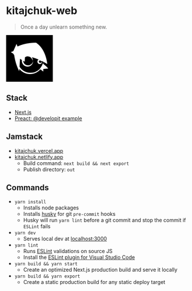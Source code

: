 kitajchuk-web
=============

> Once a day unlearn something new.

<img src="./public/img/kitajchuk_app_icon.png" width="128" />

## Stack

- [Next.js](https://nextjs.org)
- [Preact: @developit example](https://github.com/developit/nextjs-preact-demo)

## Jamstack

- [kitajchuk.vercel.app](https://kitajchuk.vercel.app/)
- [kitajchuk.netlify.app](https://kitajchuk.netlify.app/)
  - Build command: `next build && next export`
  - Publish directory: `out`

## Commands

- `yarn install`
  - Installs node packages
  - Installs [husky](https://typicode.github.io/husky/) for git `pre-commit` hooks
  - Husky will run `yarn lint` before a git commit and stop the commit if `ESLint` fails
- `yarn dev`
  - Serves local dev at [localhost:3000](http://localhost:3000)
- `yarn lint`
  - Runs [ESLint](https://eslint.org/) validations on source JS
  - Install the [ESLint plugin for Visual Studio Code](https://marketplace.visualstudio.com/items?itemName=dbaeumer.vscode-eslint&ssr=false#overview)
- `yarn build && yarn start`
  - Create an optimized Next.js production build and serve it locally
- `yarn build && yarn export`
  - Create a static production build for any static deploy target 